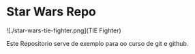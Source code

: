 # Star Wars Repo

![./star-wars-tie-fighter.png](TIE Fighter)


Este Repositorio serve de exemplo para oo curso de git e github.
